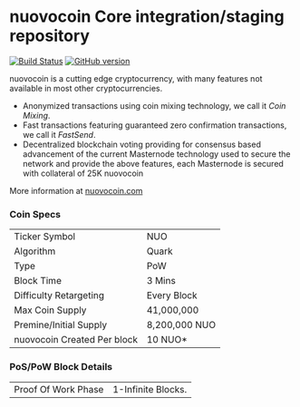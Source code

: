 nuovocoin Core integration/staging repository
=====================================

[![Build Status](https://travis-ci.org/nuovocoin-Project/nuovocoin.svg?branch=master)](https://travis-ci.org/nuovocoin-Project/nuovocoin) [![GitHub version](https://badge.fury.io/gh/nuovocoin-Project%2Fnuovocoin.svg)](https://badge.fury.io/gh/nuovocoin-Project%2Fnuovocoin)

nuovocoin is a cutting edge cryptocurrency, with many features not available in most other cryptocurrencies.
- Anonymized transactions using coin mixing technology, we call it _Coin Mixing_.
- Fast transactions featuring guaranteed zero confirmation transactions, we call it _FastSend_.
- Decentralized blockchain voting providing for consensus based advancement of the current Masternode
  technology used to secure the network and provide the above features, each Masternode is secured
  with collateral of 25K nuovocoin

More information at [nuovocoin.com](http://www.nuovocoin.com)

### Coin Specs
<table>
<tr><td>Ticker Symbol</td><td>NUO</td></tr>
<tr><td>Algorithm</td><td>Quark</td></tr>
<tr><td>Type</td><td>PoW</td></tr>
<tr><td>Block Time</td><td>3 Mins</td></tr>
<tr><td>Difficulty Retargeting</td><td>Every Block</td></tr>
<tr><td>Max Coin Supply</td><td>41,000,000</td></tr>
<tr><td>Premine/Initial Supply</td><td>8,200,000 NUO</td></tr>
<tr><td>nuovocoin Created Per block</td><td>10 NUO*</td></tr>
</table>


### PoS/PoW Block Details
<table>
<tr><td>Proof Of Work Phase</td><td>1-Infinite Blocks.</td></tr>
</table>


